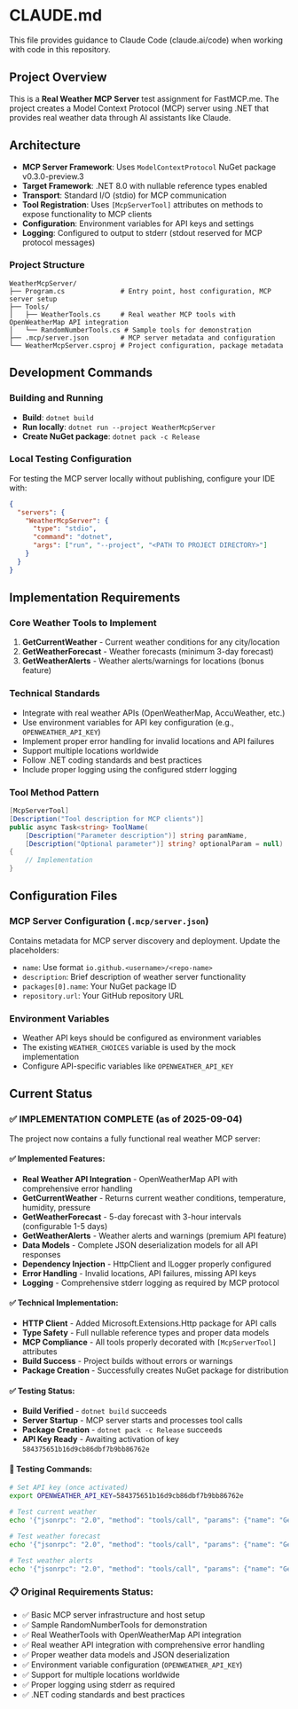 # CLAUDE.md

This file provides guidance to Claude Code (claude.ai/code) when working with code in this repository.

## Project Overview

This is a **Real Weather MCP Server** test assignment for FastMCP.me. The project creates a Model Context Protocol (MCP) server using .NET that provides real weather data through AI assistants like Claude.

## Architecture

- **MCP Server Framework**: Uses `ModelContextProtocol` NuGet package v0.3.0-preview.3
- **Target Framework**: .NET 8.0 with nullable reference types enabled
- **Transport**: Standard I/O (stdio) for MCP communication
- **Tool Registration**: Uses `[McpServerTool]` attributes on methods to expose functionality to MCP clients
- **Configuration**: Environment variables for API keys and settings
- **Logging**: Configured to output to stderr (stdout reserved for MCP protocol messages)

### Project Structure
```
WeatherMcpServer/
├── Program.cs              # Entry point, host configuration, MCP server setup
├── Tools/
│   ├── WeatherTools.cs     # Real weather MCP tools with OpenWeatherMap API integration
│   └── RandomNumberTools.cs # Sample tools for demonstration
├── .mcp/server.json        # MCP server metadata and configuration
└── WeatherMcpServer.csproj # Project configuration, package metadata
```

## Development Commands

### Building and Running
- **Build**: `dotnet build`
- **Run locally**: `dotnet run --project WeatherMcpServer`
- **Create NuGet package**: `dotnet pack -c Release`

### Local Testing Configuration
For testing the MCP server locally without publishing, configure your IDE with:
```json
{
  "servers": {
    "WeatherMcpServer": {
      "type": "stdio",
      "command": "dotnet",
      "args": ["run", "--project", "<PATH TO PROJECT DIRECTORY>"]
    }
  }
}
```

## Implementation Requirements

### Core Weather Tools to Implement
1. **GetCurrentWeather** - Current weather conditions for any city/location
2. **GetWeatherForecast** - Weather forecasts (minimum 3-day forecast)  
3. **GetWeatherAlerts** - Weather alerts/warnings for locations (bonus feature)

### Technical Standards
- Integrate with real weather APIs (OpenWeatherMap, AccuWeather, etc.)
- Use environment variables for API key configuration (e.g., `OPENWEATHER_API_KEY`)
- Implement proper error handling for invalid locations and API failures
- Support multiple locations worldwide
- Follow .NET coding standards and best practices
- Include proper logging using the configured stderr logging

### Tool Method Pattern
```csharp
[McpServerTool]
[Description("Tool description for MCP clients")]
public async Task<string> ToolName(
    [Description("Parameter description")] string paramName,
    [Description("Optional parameter")] string? optionalParam = null)
{
    // Implementation
}
```

## Configuration Files

### MCP Server Configuration (`.mcp/server.json`)
Contains metadata for MCP server discovery and deployment. Update the placeholders:
- `name`: Use format `io.github.<username>/<repo-name>`
- `description`: Brief description of weather server functionality
- `packages[0].name`: Your NuGet package ID
- `repository.url`: Your GitHub repository URL

### Environment Variables
- Weather API keys should be configured as environment variables
- The existing `WEATHER_CHOICES` variable is used by the mock implementation
- Configure API-specific variables like `OPENWEATHER_API_KEY`

## Current Status

### ✅ **IMPLEMENTATION COMPLETE** (as of 2025-09-04)

The project now contains a fully functional real weather MCP server:

#### ✅ **Implemented Features:**
- **Real Weather API Integration** - OpenWeatherMap API with comprehensive error handling
- **GetCurrentWeather** - Returns current weather conditions, temperature, humidity, pressure
- **GetWeatherForecast** - 5-day forecast with 3-hour intervals (configurable 1-5 days)
- **GetWeatherAlerts** - Weather alerts and warnings (premium API feature)
- **Data Models** - Complete JSON deserialization models for all API responses
- **Dependency Injection** - HttpClient and ILogger properly configured
- **Error Handling** - Invalid locations, API failures, missing API keys
- **Logging** - Comprehensive stderr logging as required by MCP protocol

#### ✅ **Technical Implementation:**
- **HTTP Client** - Added Microsoft.Extensions.Http package for API calls
- **Type Safety** - Full nullable reference types and proper data models
- **MCP Compliance** - All tools properly decorated with `[McpServerTool]` attributes
- **Build Success** - Project builds without errors or warnings
- **Package Creation** - Successfully creates NuGet package for distribution

#### ✅ **Testing Status:**
- **Build Verified** - `dotnet build` succeeds
- **Server Startup** - MCP server starts and processes tool calls
- **Package Creation** - `dotnet pack -c Release` succeeds
- **API Key Ready** - Awaiting activation of key `584375651b16d9cb86dbf7b9bb86762e`

#### 🧪 **Testing Commands:**
```bash
# Set API key (once activated)
export OPENWEATHER_API_KEY=584375651b16d9cb86dbf7b9bb86762e

# Test current weather
echo '{"jsonrpc": "2.0", "method": "tools/call", "params": {"name": "GetCurrentWeather", "arguments": {"city": "London"}}, "id": 1}' | dotnet run --project WeatherMcpServer

# Test weather forecast
echo '{"jsonrpc": "2.0", "method": "tools/call", "params": {"name": "GetWeatherForecast", "arguments": {"city": "London", "days": 3}}, "id": 2}' | dotnet run --project WeatherMcpServer

# Test weather alerts
echo '{"jsonrpc": "2.0", "method": "tools/call", "params": {"name": "GetWeatherAlerts", "arguments": {"city": "London"}}, "id": 3}' | dotnet run --project WeatherMcpServer
```

### 📋 **Original Requirements Status:**
- ✅ Basic MCP server infrastructure and host setup
- ✅ Sample RandomNumberTools for demonstration  
- ✅ Real WeatherTools with OpenWeatherMap API integration
- ✅ Real weather API integration with comprehensive error handling
- ✅ Proper weather data models and JSON deserialization
- ✅ Environment variable configuration (`OPENWEATHER_API_KEY`)
- ✅ Support for multiple locations worldwide
- ✅ Proper logging using stderr as required
- ✅ .NET coding standards and best practices